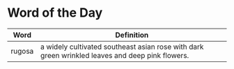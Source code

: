 # Word of the Day

|Word|Definition|
|---|---|
|rugosa|a widely cultivated southeast asian rose with dark green wrinkled leaves and deep pink flowers.|